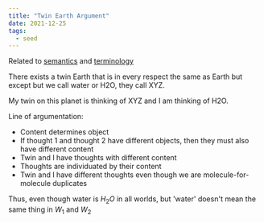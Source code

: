 ```yaml
---
title: "Twin Earth Argument"
date: 2021-12-25
tags:
  - seed
---
```


Related to [semantics](thoughts/semantics.md) and [terminology](thoughts/terminology.md)

There exists a twin Earth that is in every respect the same as Earth but except but we call water or H2O, they call XYZ.

My twin on this planet is thinking of XYZ and I am thinking of H2O.

Line of argumentation:

- Content determines object
- If thought 1 and thought 2 have different objects, then they must also have different content
- Twin and I have thoughts with different content
- Thoughts are individuated by their content
- Twin and I have different thoughts even though we are molecule-for-molecule duplicates

Thus, even though water is $H_2O$ in all worlds, but 'water' doesn't mean the same thing in $W_1$ and $W_2$
